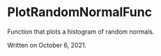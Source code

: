 # PlotRandomNormalFunc
Function that plots a histogram of random normals.

Written on October 6, 2021. 
